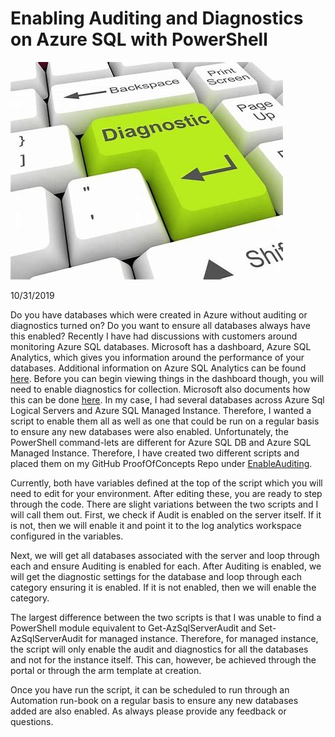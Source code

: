 # Enabling Auditing and Diagnostics on Azure SQL with PowerShell
![image0](assets/images/enableauditimage0.png)

10/31/2019

Do you have databases which were created in Azure without auditing or diagnostics turned on? Do you want to ensure all databases always have this enabled? Recently I have had discussions with customers around monitoring Azure SQL databases. Microsoft has a dashboard, Azure SQL Analytics, which gives you information around the performance of your databases. Additional information on Azure SQL Analytics can be found [here](https://learn.microsoft.com/en-us/azure/azure-monitor/insights/azure-sql). Before you can begin viewing things in the dashboard though, you will need to enable diagnostics for collection. Microsoft also documents how this can be done [here](https://learn.microsoft.com/en-us/azure/azure-sql/database/metrics-diagnostic-telemetry-logging-streaming-export-configure?view=azuresql&tabs=azure-portal). In my case, I had several databases across Azure Sql Logical Servers and Azure SQL Managed Instance. Therefore, I wanted a script to enable them all as well as one that could be run on a regular basis to ensure any new databases were also enabled. Unfortunately, the PowerShell command-lets are different for Azure SQL DB and Azure SQL Managed Instance. Therefore, I have created two different scripts and placed them on my GitHub ProofOfConcepts Repo under [EnableAuditing](https://github.com/aultt/ProofOfConcepts/tree/master/EnableAuditing).

Currently, both have variables defined at the top of the script which you will need to edit for your environment. After editing these, you are ready to step through the code. There are slight variations between the two scripts and I will call them out. First, we check if Audit is enabled on the server itself. If it is not, then we will enable it and point it to the log analytics workspace configured in the variables.

Next, we will get all databases associated with the server and loop through each and ensure Auditing is enabled for each. After Auditing is enabled, we will get the diagnostic settings for the database and loop through each category ensuring it is enabled. If it is not enabled, then we will enable the category.

The largest difference between the two scripts is that I was unable to find a PowerShell module equivalent to Get-AzSqlServerAudit and Set-AzSqlServerAudit for managed instance. Therefore, for managed instance, the script will only enable the audit and diagnostics for all the databases and not for the instance itself. This can, however, be achieved through the portal or through the arm template at creation.

Once you have run the script, it can be scheduled to run through an Automation run-book on a regular basis to ensure any new databases added are also enabled. As always please provide any feedback or questions.

